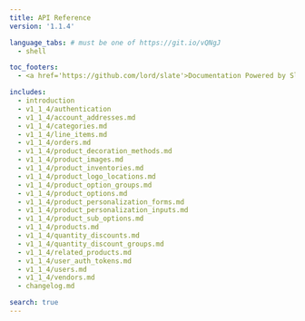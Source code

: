 ```yaml
---
title: API Reference
version: '1.1.4'

language_tabs: # must be one of https://git.io/vQNgJ
  - shell

toc_footers:
  - <a href='https://github.com/lord/slate'>Documentation Powered by Slate</a>

includes:
  - introduction
  - v1_1_4/authentication
  - v1_1_4/account_addresses.md
  - v1_1_4/categories.md
  - v1_1_4/line_items.md
  - v1_1_4/orders.md
  - v1_1_4/product_decoration_methods.md
  - v1_1_4/product_images.md
  - v1_1_4/product_inventories.md
  - v1_1_4/product_logo_locations.md
  - v1_1_4/product_option_groups.md
  - v1_1_4/product_options.md
  - v1_1_4/product_personalization_forms.md
  - v1_1_4/product_personalization_inputs.md
  - v1_1_4/product_sub_options.md
  - v1_1_4/products.md
  - v1_1_4/quantity_discounts.md
  - v1_1_4/quantity_discount_groups.md
  - v1_1_4/related_products.md
  - v1_1_4/user_auth_tokens.md
  - v1_1_4/users.md
  - v1_1_4/vendors.md
  - changelog.md

search: true
---
```

